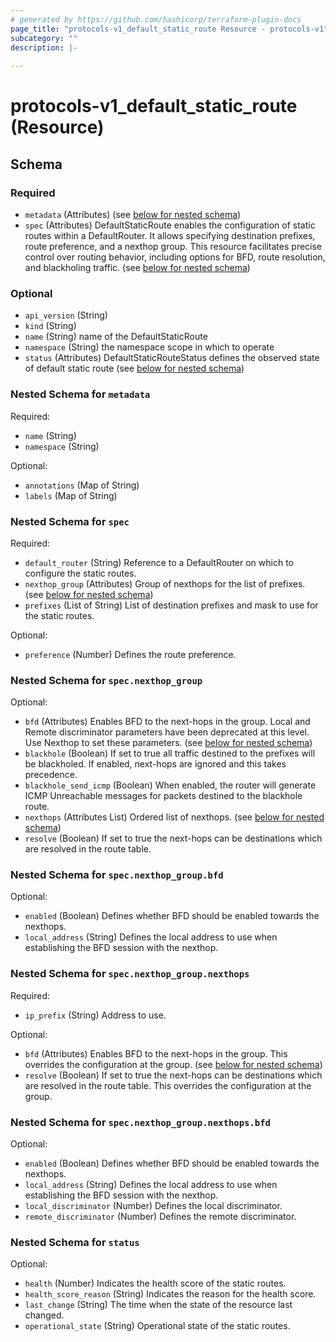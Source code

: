 ```yaml
---
# generated by https://github.com/hashicorp/terraform-plugin-docs
page_title: "protocols-v1_default_static_route Resource - protocols-v1"
subcategory: ""
description: |-
  
---
```


# protocols-v1_default_static_route (Resource)





<!-- schema generated by tfplugindocs -->
## Schema

### Required

- `metadata` (Attributes) (see [below for nested schema](#nestedatt--metadata))
- `spec` (Attributes) DefaultStaticRoute enables the configuration of static routes within a DefaultRouter. It allows specifying destination prefixes, route preference, and a nexthop group. This resource facilitates precise control over routing behavior, including options for BFD, route resolution, and blackholing traffic. (see [below for nested schema](#nestedatt--spec))

### Optional

- `api_version` (String)
- `kind` (String)
- `name` (String) name of the DefaultStaticRoute
- `namespace` (String) the namespace scope in which to operate
- `status` (Attributes) DefaultStaticRouteStatus defines the observed state of default static route (see [below for nested schema](#nestedatt--status))

<a id="nestedatt--metadata"></a>
### Nested Schema for `metadata`

Required:

- `name` (String)
- `namespace` (String)

Optional:

- `annotations` (Map of String)
- `labels` (Map of String)


<a id="nestedatt--spec"></a>
### Nested Schema for `spec`

Required:

- `default_router` (String) Reference to a DefaultRouter on which to configure the static routes.
- `nexthop_group` (Attributes) Group of nexthops for the list of prefixes. (see [below for nested schema](#nestedatt--spec--nexthop_group))
- `prefixes` (List of String) List of destination prefixes and mask to use for the static routes.

Optional:

- `preference` (Number) Defines the route preference.

<a id="nestedatt--spec--nexthop_group"></a>
### Nested Schema for `spec.nexthop_group`

Optional:

- `bfd` (Attributes) Enables BFD to the next-hops in the group. Local and Remote discriminator parameters have been deprecated at this level. Use Nexthop to set these parameters. (see [below for nested schema](#nestedatt--spec--nexthop_group--bfd))
- `blackhole` (Boolean) If set to true all traffic destined to the prefixes will be blackholed.  If enabled, next-hops are ignored and this takes precedence.
- `blackhole_send_icmp` (Boolean) When enabled, the router will generate ICMP Unreachable messages for packets destined to the blackhole route.
- `nexthops` (Attributes List) Ordered list of nexthops. (see [below for nested schema](#nestedatt--spec--nexthop_group--nexthops))
- `resolve` (Boolean) If set to true the next-hops can be destinations which are resolved in the route table.

<a id="nestedatt--spec--nexthop_group--bfd"></a>
### Nested Schema for `spec.nexthop_group.bfd`

Optional:

- `enabled` (Boolean) Defines whether BFD should be enabled towards the nexthops.
- `local_address` (String) Defines the local address to use when establishing the BFD session with the nexthop.


<a id="nestedatt--spec--nexthop_group--nexthops"></a>
### Nested Schema for `spec.nexthop_group.nexthops`

Required:

- `ip_prefix` (String) Address to use.

Optional:

- `bfd` (Attributes) Enables BFD to the next-hops in the group. This overrides the configuration at the group. (see [below for nested schema](#nestedatt--spec--nexthop_group--nexthops--bfd))
- `resolve` (Boolean) If set to true the next-hops can be destinations which are resolved in the route table. This overrides the configuration at the group.

<a id="nestedatt--spec--nexthop_group--nexthops--bfd"></a>
### Nested Schema for `spec.nexthop_group.nexthops.bfd`

Optional:

- `enabled` (Boolean) Defines whether BFD should be enabled towards the nexthops.
- `local_address` (String) Defines the local address to use when establishing the BFD session with the nexthop.
- `local_discriminator` (Number) Defines the local discriminator.
- `remote_discriminator` (Number) Defines the remote discriminator.





<a id="nestedatt--status"></a>
### Nested Schema for `status`

Optional:

- `health` (Number) Indicates the health score of the static routes.
- `health_score_reason` (String) Indicates the reason for the health score.
- `last_change` (String) The time when the state of the resource last changed.
- `operational_state` (String) Operational state of the static routes.
